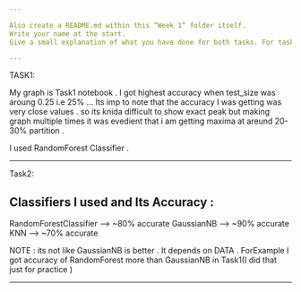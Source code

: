 ```yaml
---

Also create a README.md within this “Week 1” folder itself.
Write your name at the start.
Give a small explanation of what you have done for both tasks. For task 1, show the plot with labelling of “loss vs % partitioned”. Report the minima. For task 2, show in a table, the classification algorithms you have tried, and the accuracy obtained over the test dataset. Report the best classifier.

---
```


TASK1:

My graph is Task1 notebook . I got highest accuracy when test_size was aroung 0.25 i.e 25% ... Its imp to note that the accuracy I was getting was very close values . so its knida difficult to show exact peak but making graph multiple times it was evedient that i am getting maxima at areund 20-30% partition .

I used RandomForest Classifier .

---

Task2:

## Classifiers I used and Its Accuracy :

RandomForestClassifier --> ~80% accurate
GaussianNB --> ~90% accurate
KNN --> ~70% accurate

NOTE : its not like GaussianNB is better . It depends on DATA . ForExample I got accuracy of RandomForest more than GaussianNB in Task1(I did that just for practice )

---
